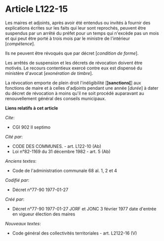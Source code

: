 # Article L122-15

Les maires et adjoints, après avoir été entendus ou invités à fournir des explications écrites sur les faits qui leur sont
reprochés, peuvent être suspendus par un arrêté du préfet pour un temps qui n'excède pas un mois et qui peut être porté à
trois mois par le ministre de l'intérieur [*compétence*]. 

Ils ne peuvent être révoqués que par décret [*condition de forme*]. 

Les arrêtés de suspension et les décrets de révocation doivent être motivés. Le recours contentieux exercé contre eux est
dispensé du ministère d'avocat [*exonération de timbre*]. 

La révocation emporte de plein droit l'inéligibilité [**]sanctions[**] aux fonctions de maire et à celles d'adjoints pendant
une année [*durée*] à dater du décret de révocation à moins qu'il ne soit procédé auparavant au renouvellement général des
conseils municipaux.

**Liens relatifs à cet article**

_Cite_:

  - CGI 902 II septimo

_Cité par_:

  - CODE DES COMMUNES. - art. L122-10 (Ab)
  - Loi n°82-1169 du 31 décembre 1982 - art. 5 (Ab)

_Anciens textes_:

  - Code de l'administration communale 68 al. 1, 2 et 4

_Codifié par_:

  - Décret n°77-90 1977-01-27

_Créé par_:

  - Décret n°77-90 1977-01-27 JORF et JONC 3 février 1977 date d'entrée en vigueur élection des maires

_Nouveaux textes_:

  - Code général des collectivités territoriales - art. L2122-16 (V)
